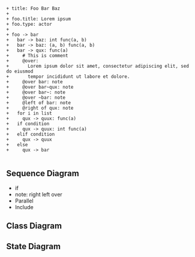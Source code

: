 

```dial

+ title: Foo Bar Baz
+ 
+ foo.title: Lorem ipsum
+ foo.type: actor
+ 
+ foo -> bar
+   bar -> baz: int func(a, b)
+   bar -> baz: (a, b) func(a, b)
+   bar -> qux: func(a)
+     # This is comment
+     @over:
+       Lorem ipsum dolor sit amet, consectetur adipiscing elit, sed do eiusmod 
+       tempor incididunt ut labore et dolore.
+     @over bar: note
+     @over bar~qux: note
+     @over bar~: note
+     @over ~bar: note
+     @left of bar: note
+     @right of qux: note
+   for i in list
+     qux -> quux: func(a)
+   if condition
+     qux -> quux: int func(a)
+   elif condition
+     qux -> quux
+   else
+     qux -> bar
  
```

## Sequence Diagram
- if
- note: right left over
- Parallel
- Include

## Class Diagram
## State Diagram
